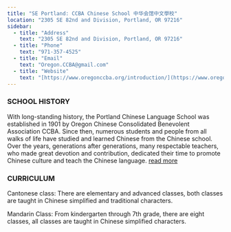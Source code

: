 ```yaml
---
title: "SE Portland: CCBA Chinese School 中华会馆中文學校"
location: "2305 SE 82nd and Division, Portland, OR 97216"
sidebar:
  - title: "Address"
    text: "2305 SE 82nd and Division, Portland, OR 97216"
  - title: "Phone"
    text: "971-357-4525"
  - title: "Email"
    text: "Oregon.CCBA@gmail.com"
  - title: "Website"
    text: "[https://www.oregonccba.org/introduction/](https://www.oregonccba.org/introduction/)"
---
```


### SCHOOL HISTORY

With long-standing history, the Portland Chinese Language School was established in 1901 by Oregon Chinese Consolidated Benevolent Association CCBA. Since then, numerous students and people from all walks of life have studied and learned Chinese from the Chinese school. Over the years, generations after generations, many respectable teachers, who made great devotion and contribution, dedicated their time to promote Chinese culture and teach the Chinese language. [read more](https://www.oregonccba.org/introduction/)

### CURRICULUM

Cantonese class: There are elementary and advanced classes, both classes are taught in Chinese simplified and traditional characters.  

Mandarin Class: From kindergarten through 7th grade, there are eight classes, all classes are taught in Chinese simplified characters.
